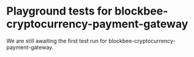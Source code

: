 # Playground tests for blockbee-cryptocurrency-payment-gateway
We are still awaiting the first test run for blockbee-cryptocurrency-payment-gateway.
